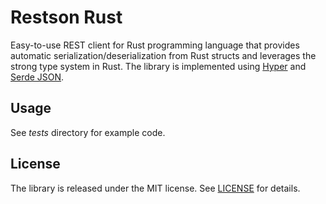 # Restson Rust

Easy-to-use REST client for Rust programming language that provides automatic serialization/deserialization from Rust structs and leverages the strong type system in Rust. The library is implemented using [Hyper](https://github.com/hyperium/hyper) and [Serde JSON](https://github.com/serde-rs/json).

## Usage

See *tests* directory for example code. 

## License

The library is released under the MIT license. See [LICENSE](https://raw.githubusercontent.com/spietika/restson-rust/master/LICENSE) for details.
